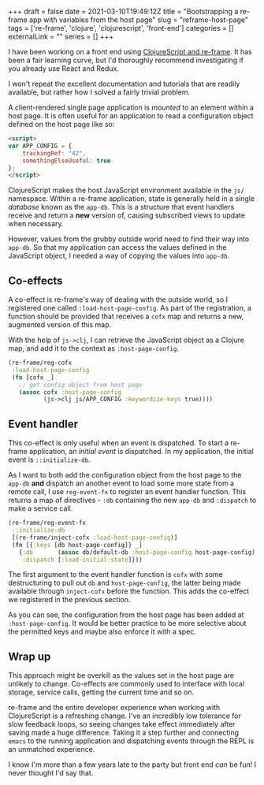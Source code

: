+++ 
draft = false
date = 2021-03-10T19:49:12Z
title = "Bootstrapping a re-frame app with variables from the host page"
slug = "reframe-host-page" 
tags = ['re-frame', 'clojure', 'clojurescript', 'front-end']
categories = []
externalLink = ""
series = []
+++

I have been working on a front end using [ClojureScript and re-frame](https://day8.github.io/re-frame/a-loop/). It has been a fair learning curve, but I'd thoroughly recommend investigating if you already use React and Redux. 

I won't repeat the excellent documentation and tutorials that are readily available, but rather how I solved a fairly trivial problem.

A client-rendered single page application is _mounted_ to an element within a host page. It is often useful for an application to read a configuration object defined on the host page like so:

```html
<script>
var APP_CONFIG = {
    trackingRef: "42",
    somethingElseUseful: true
};
</script>
```

ClojureScript makes the host JavaScript environment available in the `js/` namespace. Within a re-frame application, state is generally held in a single _database_ known as the `app-db`. This is a structure that event handlers receive and return a **new** version of, causing subscribed views to update when necessary.

However, values from the grubby outside world need to find their way into `app-db`. So that my application can access the values defined in the JavaScript object, I needed a way of copying the values into `app-db`.

## Co-effects

A co-effect is re-frame's way of dealing with the outside world, so I registered one called `:load-host-page-config`. As part of the registration, a function should be provided that receives a `cofx` map and returns a new, augmented version of this map.

With the help of `js->clj`, I can retrieve the JavaScript object as a Clojure map, and add it to the context as `:host-page-config`.

```clojure
(re-frame/reg-cofx
 :load-host-page-config
 (fn [cofx _]
   ;; get config object from host page
   (assoc cofx :host-page-config
          (js->clj js/APP_CONFIG :keywordize-keys true))))
```

## Event handler

This co-effect is only useful when an event is dispatched. To start a re-frame application, an _initial event_ is dispatched. In my application, the initial event is `::initialize-db`. 

As I want to both add the configuration object from the host page to the `app-db` **and** dispatch an another event to load some more state from a remote call, I use `reg-event-fx` to register an event handler function. This returns a map of directives - `:db` containing the new `app-db` and `:dispatch` to make a service call.

```clojure
(re-frame/reg-event-fx
 ::initialize-db
 [(re-frame/inject-cofx :load-host-page-config)]
 (fn [{:keys [db host-page-config]} _]
   {:db       (assoc db/default-db :host-page-config host-page-config)
    :dispatch [:load-initial-state]}))
```

The first argument to the event handler function is `cofx` with some destructuring to pull out `db` and `host-page-config`, the latter being made available through `inject-cofx` before the function. This adds the co-effect we registered in the previous section.

As you can see, the configuration from the host page has been added at `:host-page-config`. It would be better practice to be more selective about the permitted keys and maybe also enforce it with a spec.

## Wrap up

This approach might be overkill as the values set in the host page are unlikely to change. Co-effects are commonly used to interface with local storage, service calls, getting the current time and so on.

re-frame and the entire developer experience when working with ClojureScript is a refreshing change. I've an incredibly low tolerance for slow feedback loops, so seeing changes take effect immediately after saving made a huge difference. Taking it a step further and connecting `emacs` to the running application and dispatching events through the REPL is an unmatched experience.

I know I'm more than a few years late to the party but front end _can_ be fun! I never thought I'd say that.

